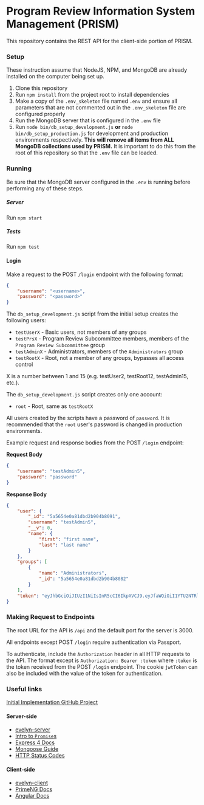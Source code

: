 # Program Review Information System Management (PRISM)

This repository contains the REST API for the client-side portion of PRISM.

### Setup

These instruction assume that NodeJS, NPM, and MongoDB are already installed on the computer being set up.

1. Clone this repository
2. Run `npm install` from the project root to install dependencies
3. Make a copy of the `.env_skeleton` file named `.env` and ensure all parameters that are not commented out in the `.env_skeleton` file are configured properly
4. Run the MongoDB server that is configured in the `.env` file
5. Run `node bin/db_setup_development.js` **or** `node bin/db_setup_production.js` for development and production environments respectively. **This will remove all items from ALL MongoDB collections used by PRISM.** It is important to do this from the root of this repository so that the `.env` file can be loaded.

### Running

Be sure that the MongoDB server configured in the `.env` is running before performing any of these steps.

##### Server

Run `npm start`

##### Tests

Run `npm test`

#### Login

Make a request to the POST `/login` endpoint with the following format:

```json
{
    "username": "<username>",
    "password": "<password>"
}
```

The `db_setup_development.js` script from the initial setup creates the following users:

* `testUserX` - Basic users, not members of any groups
* `testPrsX` - Program Review Subcommittee members, members of the `Program Review Subcommittee` group
* `testAdminX` - Administrators, members of the `Administrators` group
* `testRootX` - Root, not a member of any groups, bypasses all access control

X is a number between 1 and 15 (e.g. testUser2, testRoot12, testAdmin15, etc.).

The `db_setup_development.js` script creates only one account:

* `root` - Root, same as `testRootX`

All users created by the scripts have a password of `password`. It is recommended that the `root` user's password is changed in production environments.

Example request and response bodies from the POST `/login` endpoint:

**Request Body**

```json
{
	"username": "testAdmin5",
	"password": "password"
}
```

**Response Body**

```json
{
    "user": {
        "_id": "5a5654e0a81dbd2b904b8091",
        "username": "testAdmin5",
        "__v": 0,
        "name": {
            "first": "first name",
            "last": "last name"
        }
    },
    "groups": [
        {
            "name": "Administrators",
            "_id": "5a5654e0a81dbd2b904b8082"
        }
    ],
    "token": "eyJhbGciOiJIUzI1NiIsInR5cCI6IkpXVCJ9.eyJfaWQiOiI1YTU2NTRlMGE4MWRiZDJiOTA0YjgwOTEiLCJ1c2VybmFtZSI6InRlc3RBZG1pbjUiLCJlbWFpbCI6ImVtYWlsQGV4YW1wbGUuY29tIiwiaW50ZXJuYWwiOnRydWUsIl9fdiI6MCwicm9vdCI6ZmFsc2UsIm5hbWUiOnsiZmlyc3QiOiJmaXJzdCBuYW1lIiwibGFzdCI6Imxhc3QgbmFtZSJ9LCJpYXQiOjE1MTU2NTE4NDR9.s-O-5xospY9qGzlmMMMQnyCh1Kp-kIZjacDCffA5PgA"
}
```

### Making Request to Endpoints

The root URL for the API is `/api` and the default port for the server is 3000.

All endpoints except POST `/login` require authentication via Passport.

To authenticate, include the `Authorization` header in all HTTP requests to the API. The format except is `Authorization: Bearer :token` where `:token` is the token received from the POST `/login` endpoint. The cookie `jwtToken` can also be included with the value of the token for authentication.

### Useful links

[Initial Implementation GitHub Project](https://github.com/amclees/prism-api/projects/1)

#### Server-side

* [evelyn-server](https://github.com/cysun/evelyn-server)
* [Intro to `Promise`s](https://developers.google.com/web/fundamentals/primers/promises)
* [Express 4 Docs](http://expressjs.com/en/4x/api.html)
* [Mongoose Guide](http://mongoosejs.com/docs/guide.html)
* [HTTP Status Codes](https://www.w3.org/Protocols/rfc2616/rfc2616-sec10.html)

#### Client-side

* [evelyn-client](https://github.com/cysun/evelyn-client)
* [PrimeNG Docs](https://www.primefaces.org/primeng/#/)
* [Angular Docs](https://angular.io/docs/)
